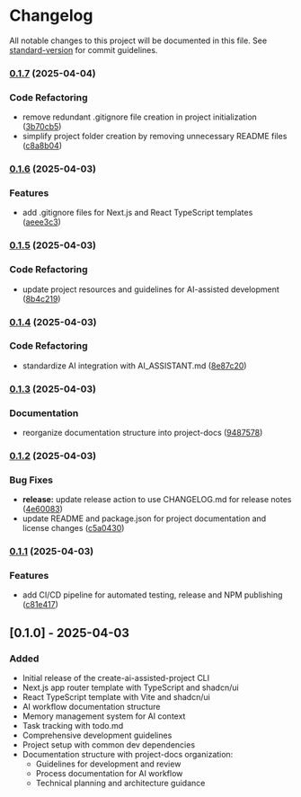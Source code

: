 # Changelog

All notable changes to this project will be documented in this file. See [standard-version](https://github.com/conventional-changelog/standard-version) for commit guidelines.

### [0.1.7](https://github.com/unctad-ai/create-ai-assisted-project/compare/v0.1.6...v0.1.7) (2025-04-04)


### Code Refactoring

* remove redundant .gitignore file creation in project initialization ([3b70cb5](https://github.com/unctad-ai/create-ai-assisted-project/commit/3b70cb5d354dbcf1a613a5b64777bf4527651ab0))
* simplify project folder creation by removing unnecessary README files ([c8a8b04](https://github.com/unctad-ai/create-ai-assisted-project/commit/c8a8b04a13e0c7e112399532444e5e5231189000))

### [0.1.6](https://github.com/unctad-ai/create-ai-assisted-project/compare/v0.1.5...v0.1.6) (2025-04-03)


### Features

* add .gitignore files for Next.js and React TypeScript templates ([aeee3c3](https://github.com/unctad-ai/create-ai-assisted-project/commit/aeee3c3477d24ae9116a5bba918ec6a8cb1927a7))

### [0.1.5](https://github.com/unctad-ai/create-ai-assisted-project/compare/v0.1.4...v0.1.5) (2025-04-03)


### Code Refactoring

* update project resources and guidelines for AI-assisted development ([8b4c219](https://github.com/unctad-ai/create-ai-assisted-project/commit/8b4c219cb979b72e530ec12e9abae78553394fb7))

### [0.1.4](https://github.com/unctad-ai/create-ai-assisted-project/compare/v0.1.3...v0.1.4) (2025-04-03)


### Code Refactoring

* standardize AI integration with AI_ASSISTANT.md ([8e87c20](https://github.com/unctad-ai/create-ai-assisted-project/commit/8e87c20f467358927b86808e52c37fa2eaed4285))

### [0.1.3](https://github.com/unctad-ai/create-ai-assisted-project/compare/v0.1.2...v0.1.3) (2025-04-03)


### Documentation

* reorganize documentation structure into project-docs ([9487578](https://github.com/unctad-ai/create-ai-assisted-project/commit/9487578988a43533c791e421b9e57fd94256f6ea))

### [0.1.2](https://github.com/unctad-ai/create-ai-assisted-project/compare/v0.1.1...v0.1.2) (2025-04-03)


### Bug Fixes

* **release:** update release action to use CHANGELOG.md for release notes ([4e60083](https://github.com/unctad-ai/create-ai-assisted-project/commit/4e600832323d4114de3b481108c9212caa9e3f54))
* update README and package.json for project documentation and license changes ([c5a0430](https://github.com/unctad-ai/create-ai-assisted-project/commit/c5a04306e3fea9f41f538e209b33146afd439d16))

### [0.1.1](https://github.com/unctad-ai/create-ai-assisted-project/compare/v0.1.0...v0.1.1) (2025-04-03)


### Features

* add CI/CD pipeline for automated testing, release and NPM publishing ([c81e417](https://github.com/unctad-ai/create-ai-assisted-project/commit/c81e4173af4adb52fbcef06bbbd6dfecdec14fa9))

## [0.1.0] - 2025-04-03

### Added
- Initial release of the create-ai-assisted-project CLI
- Next.js app router template with TypeScript and shadcn/ui
- React TypeScript template with Vite and shadcn/ui
- AI workflow documentation structure
- Memory management system for AI context
- Task tracking with todo.md
- Comprehensive development guidelines
- Project setup with common dev dependencies
- Documentation structure with project-docs organization:
  - Guidelines for development and review
  - Process documentation for AI workflow
  - Technical planning and architecture guidance